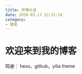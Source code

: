 ```yaml
---
title: 开博大吉
date: 2018-03-17 13:31:14
category: 
- 随笔
---
```


# 欢迎来到我的博客
鸣谢：
hexo，github，yilia theme
